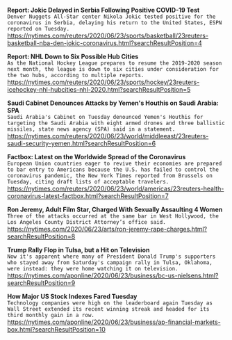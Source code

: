 **Report: Jokic Delayed in Serbia Following Positive COVID-19 Test**\
`Denver Nuggets All-Star center Nikola Jokic tested positive for the coronavirus in Serbia, delaying his return to the United States, ESPN reported on Tuesday.`\
https://nytimes.com/reuters/2020/06/23/sports/basketball/23reuters-basketball-nba-den-jokic-coronavirus.html?searchResultPosition=4

**Report: NHL Down to Six Possible Hub Cities**\
`As the National Hockey League prepares to resume the 2019-2020 season next month, the league is down to six cities under consideration for the two hubs, according to multiple reports.`\
https://nytimes.com/reuters/2020/06/23/sports/hockey/23reuters-icehockey-nhl-hubcities-nhl-2020.html?searchResultPosition=5

**Saudi Cabinet Denounces Attacks by Yemen's Houthis on Saudi Arabia: SPA**\
`Saudi Arabia's Cabinet on Tuesday denounced Yemen's Houthis for targeting the Saudi Arabia with eight armed drones and three ballistic missiles, state news agency (SPA) said in a statement.`\
https://nytimes.com/reuters/2020/06/23/world/middleeast/23reuters-saudi-security-yemen.html?searchResultPosition=6

**Factbox: Latest on the Worldwide Spread of the Coronavirus**\
`European Union countries eager to revive their economies are prepared to bar entry to Americans because the U.S. has failed to control the coronavirus pandemic, the New York Times reported from Brussels on Tuesday, citing draft lists of acceptable travelers.`\
https://nytimes.com/reuters/2020/06/23/world/americas/23reuters-health-coronavirus-latest-factbox.html?searchResultPosition=7

**Ron Jeremy, Adult Film Star, Charged With Sexually Assaulting 4 Women**\
`Three of the attacks occurred at the same bar in West Hollywood, the Los Angeles County District Attorney’s office said.`\
https://nytimes.com/2020/06/23/arts/ron-jeremy-rape-charges.html?searchResultPosition=8

**Trump Rally Flop in Tulsa, but a Hit on Television**\
`Now it's apparent where many of President Donald Trump's supporters who stayed away from Saturday's campaign rally in Tulsa, Oklahoma, were instead: they were home watching it on television.`\
https://nytimes.com/aponline/2020/06/23/business/bc-us-nielsens.html?searchResultPosition=9

**How Major US Stock Indexes Fared Tuesday**\
`Technology companies were high on the leaderboard again Tuesday as Wall Street extended its recent winning streak and headed for its third monthly gain in a row. `\
https://nytimes.com/aponline/2020/06/23/business/ap-financial-markets-box.html?searchResultPosition=10


